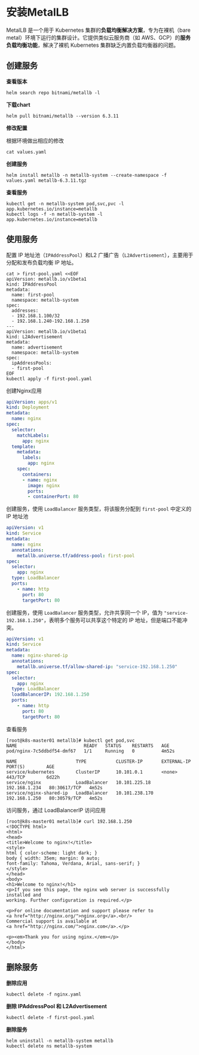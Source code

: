 # 安装MetalLB

MetalLB 是一个用于 Kubernetes 集群的**负载均衡解决方案**，专为在裸机（bare metal）环境下运行的集群设计。它提供类似云服务商（如 AWS、GCP）的**服务负载均衡功能**，解决了裸机 Kubernetes 集群缺乏内置负载均衡器的问题。

## 创建服务

**查看版本**

```shell
helm search repo bitnami/metallb -l
```

**下载chart**

```shell
helm pull bitnami/metallb --version 6.3.11
```

**修改配置**

根据环境做出相应的修改

```shell
cat values.yaml
```

**创建服务**

```shell
helm install metallb -n metallb-system --create-namespace -f values.yaml metallb-6.3.11.tgz
```

**查看服务**

```shell
kubectl get -n metallb-system pod,svc,pvc -l app.kubernetes.io/instance=metallb
kubectl logs -f -n metallb-system -l app.kubernetes.io/instance=metallb
```

## 使用服务

配置 IP 地址池（`IPAddressPool`）和L2 广播广告（`L2Advertisement`），主要用于分配和发布负载均衡 IP 地址。

```shell
cat > first-pool.yaml <<EOF
apiVersion: metallb.io/v1beta1
kind: IPAddressPool
metadata:
  name: first-pool
  namespace: metallb-system
spec:
  addresses:
  - 192.168.1.100/32
  - 192.168.1.240-192.168.1.250
---
apiVersion: metallb.io/v1beta1
kind: L2Advertisement
metadata:
  name: advertisement
  namespace: metallb-system
spec:
  ipAddressPools:
  - first-pool
EOF
kubectl apply -f first-pool.yaml
```

创建Nginx应用

```yaml
apiVersion: apps/v1
kind: Deployment
metadata:
  name: nginx
spec:
  selector:
    matchLabels:
      app: nginx
  template:
    metadata:
      labels:
        app: nginx
    spec:
      containers:
      - name: nginx
        image: nginx
        ports:
        - containerPort: 80
```

创建服务，使用 `LoadBalancer` 服务类型，将该服务分配到 `first-pool` 中定义的 IP 地址池

```yaml
apiVersion: v1
kind: Service
metadata:
  name: nginx
  annotations:
    metallb.universe.tf/address-pool: first-pool
spec:
  selector:
    app: nginx
  type: LoadBalancer
  ports:
    - name: http
      port: 80
      targetPort: 80
```

创建服务，使用 `LoadBalancer` 服务类型，允许共享同一个 IP，值为 `"service-192.168.1.250"`，表明多个服务可以共享这个特定的 IP 地址，但是端口不能冲突。

```yaml
apiVersion: v1
kind: Service
metadata:
  name: nginx-shared-ip
  annotations:
    metallb.universe.tf/allow-shared-ip: "service-192.168.1.250"
spec:
  selector:
    app: nginx
  type: LoadBalancer
  loadBalancerIP: 192.168.1.250
  ports:
    - name: http
      port: 80
      targetPort: 80
```

查看服务

```shell
[root@k8s-master01 metallb]# kubectl get pod,svc
NAME                         READY   STATUS    RESTARTS   AGE
pod/nginx-7c5ddbdf54-dmf67   1/1     Running   0          4m52s

NAME                      TYPE           CLUSTER-IP       EXTERNAL-IP     PORT(S)        AGE
service/kubernetes        ClusterIP      10.101.0.1       <none>          443/TCP        6d22h
service/nginx             LoadBalancer   10.101.225.18    192.168.1.234   80:30617/TCP   4m52s
service/nginx-shared-ip   LoadBalancer   10.101.238.170   192.168.1.250   80:30579/TCP   4m52s
```

访问服务，通过 LoadBalancerIP 访问应用

```shell
[root@k8s-master01 metallb]# curl 192.168.1.250
<!DOCTYPE html>
<html>
<head>
<title>Welcome to nginx!</title>
<style>
html { color-scheme: light dark; }
body { width: 35em; margin: 0 auto;
font-family: Tahoma, Verdana, Arial, sans-serif; }
</style>
</head>
<body>
<h1>Welcome to nginx!</h1>
<p>If you see this page, the nginx web server is successfully installed and
working. Further configuration is required.</p>

<p>For online documentation and support please refer to
<a href="http://nginx.org/">nginx.org</a>.<br/>
Commercial support is available at
<a href="http://nginx.com/">nginx.com</a>.</p>

<p><em>Thank you for using nginx.</em></p>
</body>
</html>
```



## 删除服务

**删除应用**

```
kubectl delete -f nginx.yaml
```

**删除 IPAddressPool 和 L2Advertisement**

```
kubectl delete -f first-pool.yaml
```

**删除服务**

```shell
helm uninstall -n metallb-system metallb
kubectl delete ns metallb-system
```


